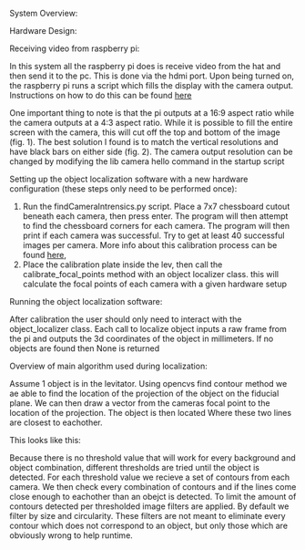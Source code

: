 System Overview:

Hardware Design:

Receiving video from raspberry pi:

In this system all the raspberry pi does is receive video from the hat and then send it to the pc. This is done via 
the hdmi port. Upon being turned on, the raspberry pi runs a script which fills the display with the camera output.
Instructions on how to do this can be found [here](https://webtechie.be/post/2021-12-20-raspberry-pi-as-hdmi-camera-for-atem-mini/)

One important thing to note is that the pi outputs at a 16:9 aspect ratio while the camera outputs at a 4:3 aspect 
ratio. While it is possible to fill the entire screen with the camera, this will cut off the top and bottom of the 
image (fig. 1). The best solution I found is to match the vertical resolutions and have black bars on either side 
(fig. 2). The camera output resolution can be changed by modifying the lib camera hello command in the startup script

Setting up the object localization software with a new hardware configuration (these steps only need to be performed once):

1. Run the findCameraIntrensics.py script. Place a 7x7 chessboard cutout beneath each camera, then press enter. The program will then attempt to find the chessboard corners for each camera. The program will then print if each camera was successful. Try to get at least 40 successful images per camera. More info about this calibration process can be found [here](https://www.geeksforgeeks.org/camera-calibration-with-python-opencv/),
2. Place the calibration plate inside the lev, then call the calibrate_focal_points method with an object localizer class. this will calculate the focal points of each camera with a given hardware setup

Running the object localization software:

After calibration the user should only need to interact with the object_localizer class. Each call to localize object 
inputs a raw frame from the pi and outputs the 3d coordinates of the object in millimeters. If no objects are found then None is returned

Overview of main algorithm used during localization:

Assume 1 object is in the levitator. Using opencvs find contour method we ae able to find the location of the projection 
of the object on the fiducial plane. We can then draw a vector from the cameras focal point to the location of the 
projection. The object is then located Where these two lines are closest to eachother. 

This looks like this:

Because there is no threshold value that will work for every background and object combination, different thresholds are 
tried until the object is detected. For each threshold value we recieve a set of contours from each camera. We then check 
every combination of contours and if the lines come close enough to eachother than an obejct is detected. To limit the 
amount of contours detected per thresholded image filters are applied. By default we filter by size and circularity. 
These filters are not meant to eliminate every contour which does not correspond to an object, but only those which are 
obviously wrong to help runtime.

